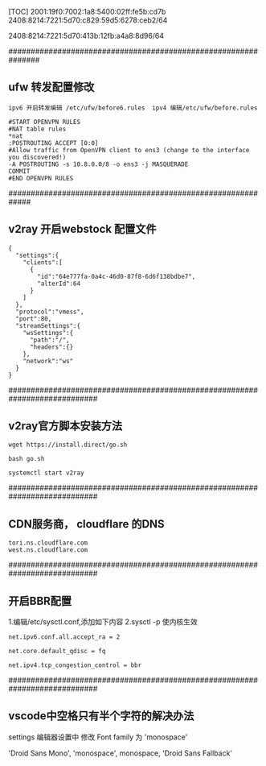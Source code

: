 [TOC]
2001:19f0:7002:1a8:5400:02ff:fe5b:cd7b
2408:8214:7221:5d70:c829:59d5:6278:ceb2/64

2408:8214:7221:5d70:413b:12fb:a4a8:8d96/64


###############################################################
## ufw 转发配置修改 
    ipv6 开启转发编辑 /etc/ufw/before6.rules  ipv4 编辑/etc/ufw/before.rules 

    #START OPENVPN RULES
    #NAT table rules
    *nat
    :POSTROUTING ACCEPT [0:0] 
    #Allow traffic from OpenVPN client to ens3 (change to the interface you discovered!)
    -A POSTROUTING -s 10.8.0.0/8 -o ens3 -j MASQUERADE
    COMMIT
    #END OPENVPN RULES

#############################################################

## v2ray 开启webstock 配置文件

    {
      "settings":{
        "clients":[
          {
            "id":"64e777fa-0a4c-46d0-87f8-6d6f138bdbe7",
            "alterId":64
          }
        ]
      },
      "protocol":"vmess",
      "port":80,
      "streamSettings":{
        "wsSettings":{
          "path":"/",
          "headers":{}
        },
        "network":"ws"
      }
    }

############################################################################

## v2ray官方脚本安装方法

    wget https://install.direct/go.sh

    bash go.sh

    systemctl start v2ray

############################################################################

## CDN服务商， cloudflare 的DNS

    tori.ns.cloudflare.com
    west.ns.cloudflare.com

############################################################################

## 开启BBR配置

1.编辑/etc/sysctl.conf,添加如下内容
2.sysctl -p 使内核生效

    net.ipv6.conf.all.accept_ra = 2

    net.core.default_qdisc = fq

    net.ipv4.tcp_congestion_control = bbr

############################################################################

## vscode中空格只有半个字符的解决办法
settings 编辑器设置中  修改 Font family 为 'monospace'

'Droid Sans Mono', 'monospace', monospace, 'Droid Sans Fallback'